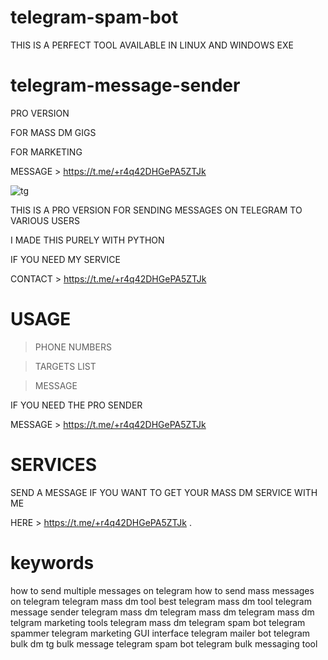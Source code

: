 # telegram-spam-bot
THIS IS A PERFECT TOOL AVAILABLE IN LINUX AND WINDOWS EXE
# telegram-message-sender
PRO VERSION

FOR MASS DM GIGS

FOR MARKETING

MESSAGE > https://t.me/+r4q42DHGePA5ZTJk


![tg](https://github.com/genius-codes/telegram-spam-bot/assets/125784563/cae45f1f-9d4f-4eb0-906c-5ca0ad868b33)


THIS IS A PRO VERSION FOR SENDING MESSAGES ON TELEGRAM TO VARIOUS USERS

I MADE THIS PURELY WITH PYTHON 

IF YOU NEED MY SERVICE

CONTACT > https://t.me/+r4q42DHGePA5ZTJk


# USAGE 

> PHONE NUMBERS

> TARGETS LIST

> MESSAGE

IF YOU NEED THE PRO SENDER

MESSAGE > https://t.me/+r4q42DHGePA5ZTJk


# SERVICES

SEND A MESSAGE IF YOU WANT TO GET YOUR MASS DM SERVICE WITH ME

HERE > https://t.me/+r4q42DHGePA5ZTJk
.

# keywords
how to send multiple messages on telegram how to send mass messages on telegram telegram mass dm tool best telegram mass dm tool telegram message sender telegram mass dm telegram mass dm telegram mass dm telgram marketing tools
telegram mass dm
telegram spam bot
telegram spammer
telegram marketing
GUI interface
telegram mailer bot
telegram bulk dm
tg bulk message
telegram spam bot
telegram bulk messaging tool
